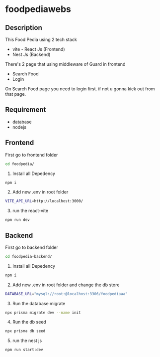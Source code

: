 # foodpediawebs


## Description

This Food Pedia using 2 tech stack
* vite - React Js (Frontend)
* Nest Js (Backend)

There's 2 page that using middleware of Guard in frontend
* Search Food
* Login

On Search Food page you need to login first. if not u gonna kick out from that page.

## Requirement

* database
* nodejs 

## Frontend

First go to frontend folder
```bash
cd foodpedia/
```

1. Install all Depedency
```bash
npm i
```

2. Add new .env in root folder
```bash
VITE_API_URL=http://localhost:3000/
```

3. run the react-vite
```bash
npm run dev
```

## Backend
First go to backend folder
```bash
cd foodpedia-backend/
```

1. Install all Depedency
```bash
npm i
```

2. Add new .env in root folder and change the db store
```bash
DATABASE_URL="mysql://root:@localhost:3306/foodpediaaa"
```

3. Run the database migrate
```bash
npx prisma migrate dev --name init
```

4. Run the db seed
```bash
npx prisma db seed
```

5. run the nest js
```bash
npm run start:dev
```